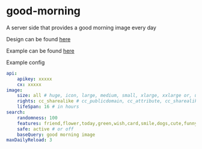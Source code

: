 # good-morning

A server side that provides a good morning image every day

Design can be found [here](https://www.lucidchart.com/documents/view/7f36558f-a031-4421-891c-6121e79f5d73/0_0)

Example can be found [here](https://image.rosenpin.io)

Example config
``` yaml
api:
    apikey: xxxxx
    cx: xxxxx
image:
    size: all # huge, icon, large, medium, small, xlarge, xxlarge or, use `all` for all sizes
    rights: cc_sharealike # cc_publicdomain, cc_attribute, cc_sharealike, cc_noncommercial, cc_nonderived
    lifeSpan: 16 # in hours
search:
    randomness: 100
    features: friend,flower,today,green,wish,card,smile,dogs,cute,funny,religious
    safe: active # or off
    baseQuery: good morning image
maxDailyReload: 3
```
